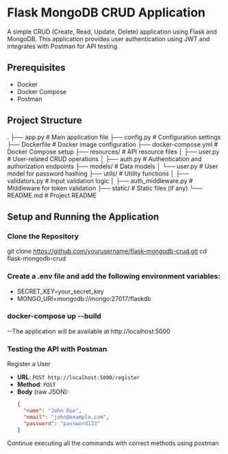 # Flask MongoDB CRUD Application

A simple CRUD (Create, Read, Update, Delete) application using Flask and MongoDB. This application provides user authentication using JWT and integrates with Postman for API testing.

## Prerequisites

- Docker
- Docker Compose
- Postman

## Project Structure
.
├── app.py                 # Main application file
├── config.py              # Configuration settings
├── Dockerfile             # Docker image configuration
├── docker-compose.yml     # Docker Compose setup
├── resources/             # API resource files
│   ├── user.py            # User-related CRUD operations
│   ├── auth.py            # Authentication and authorization endpoints
├── models/                # Data models
│   └── user.py            # User model for password hashing
├── utils/                 # Utility functions
│   ├── validators.py      # Input validation logic
│   ├── auth_middleware.py # Middleware for token validation
├── static/                # Static files (if any)
└── README.md              # Project README


## Setup and Running the Application

### Clone the Repository

git clone https://github.com/yourusername/flask-mongodb-crud.git
cd flask-mongodb-crud


### Create a .env file and add the following environment variables:
- SECRET_KEY=your_secret_key
- MONGO_URI=mongodb://mongo:27017/flaskdb

### docker-compose up --build

--The application will be available at http://localhost:5000

### Testing the API with Postman

 Register a User
- **URL**: `POST http://localhost:5000/register`
- **Method**: `POST`
- **Body** (raw JSON):
  ```json
  {
    "name": "John Doe",
    "email": "john@example.com",
    "password": "password123"
  }

Continue executing all the commands with correct methods using postman

